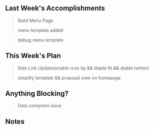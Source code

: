 ## Last Week's Accomplishments

> Build Menu Page

> menu template added

> debug menu template

## This Week's Plan

> Side Link Update(enable rcos hp && diable fb && diable twitter)

> simplify template && proposal view on homepage

## Anything Blocking?
> Data compress issue

## Notes

